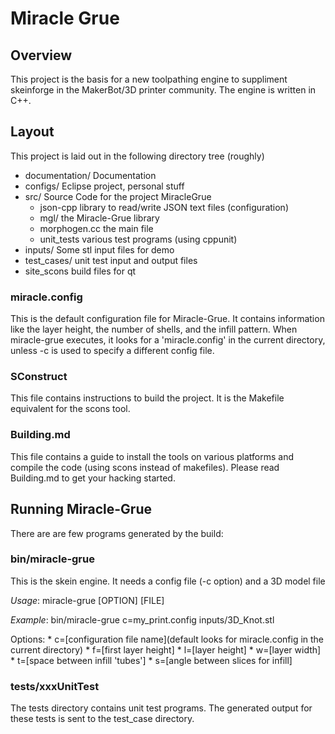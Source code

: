# Miracle Grue

## Overview 
This project is the basis for a new toolpathing engine to suppliment skeinforge in the MakerBot/3D printer community.  The engine is written in C++.

## Layout

This project is laid out in the following directory tree (roughly)

 - documentation/ Documentation
 - configs/ Eclipse project, personal stuff
 - src/  Source Code for the project MiracleGrue
	- json-cpp library to read/write JSON text files (configuration)
	- mgl/ the Miracle-Grue library
	- morphogen.cc the main file
	- unit_tests various test programs (using cppunit)
 - inputs/ Some stl input files for demo
 - test_cases/ unit test input and output files
 - site_scons build files for qt

### miracle.config
This is the default configuration file for Miracle-Grue. It contains information like the layer height, the number of shells, and the infill pattern. 
When miracle-grue executes, it looks for a 'miracle.config' in the current directory, unless -c is used to specify a different config file.

### SConstruct
This file contains instructions to build the project. It is the Makefile equivalent for the scons tool.

### Building.md
This file contains a guide to install the tools on various platforms and compile the code (using scons instead of makefiles).
Please read Building.md to get your hacking started.

## Running Miracle-Grue
There are are few programs generated by the build:

### bin/miracle-grue

This is the skein engine. It needs a config file (-c option) and a 3D model file

_Usage_: miracle-grue [OPTION] [FILE]

_Example_: bin/miracle-grue c=my_print.config inputs/3D_Knot.stl

Options:
	* c=[configuration file name](default looks for miracle.config in the current directory)
	* f=[first layer height]
	* l=[layer height]
	* w=[layer width]
	* t=[space between infill 'tubes']
	* s=[angle between slices for infill]

### tests/xxxUnitTest

The tests directory contains unit test programs. The generated output for these tests is sent to the test_case directory.
